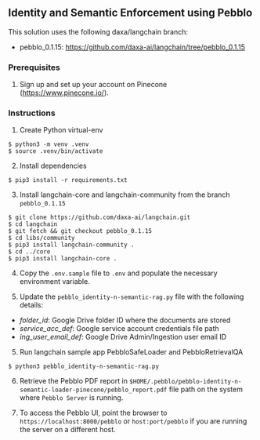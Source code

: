 ## Identity and Semantic Enforcement using Pebblo

This solution uses the following daxa/langchain branch:

- pebblo_0.1.15: https://github.com/daxa-ai/langchain/tree/pebblo_0.1.15

### Prerequisites

1. Sign up and set up your account on Pinecone (https://www.pinecone.io/).

### Instructions

1. Create Python virtual-env

```console
$ python3 -m venv .venv
$ source .venv/bin/activate
```

2. Install dependencies

```console
$ pip3 install -r requirements.txt
```

3. Install langchain-core and langchain-community from the branch `pebblo_0.1.15`

```console  
$ git clone https://github.com/daxa-ai/langchain.git
$ cd langchain
$ git fetch && git checkout pebblo_0.1.15
$ cd libs/community
$ pip3 install langchain-community .
$ cd ../core
$ pip3 install langchain-core .
```

4. Copy the `.env.sample` file to `.env` and populate the necessary environment variable.

5. Update the `pebblo_identity-n-semantic-rag.py` file with the following details:

- _folder_id_: Google Drive folder ID where the documents are stored
- _service_acc_def_: Google service account credentials file path
- _ing_user_email_def_: Google Drive Admin/Ingestion user email ID


5. Run langchain sample app PebbloSafeLoader and PebbloRetrievalQA

```console
$ python3 pebblo_identity-n-semantic-rag.py
```

6. Retrieve the Pebblo PDF report in `$HOME/.pebblo/pebblo-identity-n-semantic-loader-pinecone/pebblo_report.pdf` file path on the system
   where `Pebblo Server` is
   running.

7. To access the Pebblo UI, point the browser to `https://localhost:8000/pebblo`  or `host:port/pebblo` if you are running the server on a different
   host. 
